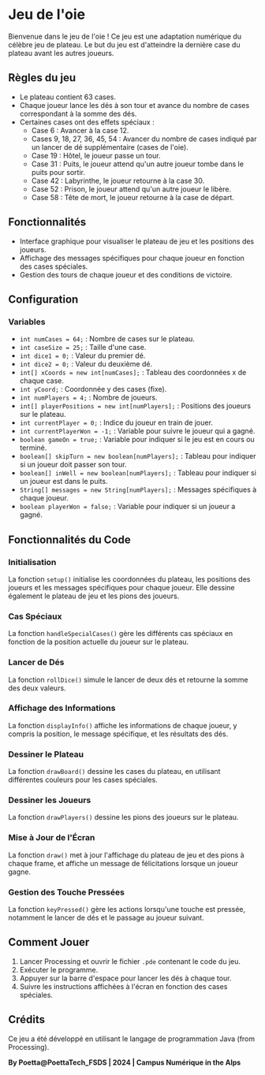 # Jeu de l'oie

Bienvenue dans le jeu de l'oie ! Ce jeu est une adaptation numérique du célèbre jeu de plateau. Le but du jeu est d'atteindre la dernière case du plateau avant les autres joueurs.

## Règles du jeu

- Le plateau contient 63 cases.
- Chaque joueur lance les dés à son tour et avance du nombre de cases correspondant à la somme des dés.
- Certaines cases ont des effets spéciaux :
  - Case 6 : Avancer à la case 12.
  - Cases 9, 18, 27, 36, 45, 54 : Avancer du nombre de cases indiqué par un lancer de dé supplémentaire (cases de l'oie).
  - Case 19 : Hôtel, le joueur passe un tour.
  - Case 31 : Puits, le joueur attend qu'un autre joueur tombe dans le puits pour sortir.
  - Case 42 : Labyrinthe, le joueur retourne à la case 30.
  - Case 52 : Prison, le joueur attend qu'un autre joueur le libère.
  - Case 58 : Tête de mort, le joueur retourne à la case de départ.

## Fonctionnalités

- Interface graphique pour visualiser le plateau de jeu et les positions des joueurs.
- Affichage des messages spécifiques pour chaque joueur en fonction des cases spéciales.
- Gestion des tours de chaque joueur et des conditions de victoire.

## Configuration

### Variables

- `int numCases = 64;` : Nombre de cases sur le plateau.
- `int caseSize = 25;` : Taille d'une case.
- `int dice1 = 0;` : Valeur du premier dé.
- `int dice2 = 0;` : Valeur du deuxième dé.
- `int[] xCoords = new int[numCases];` : Tableau des coordonnées x de chaque case.
- `int yCoord;` : Coordonnée y des cases (fixe).
- `int numPlayers = 4;` : Nombre de joueurs.
- `int[] playerPositions = new int[numPlayers];` : Positions des joueurs sur le plateau.
- `int currentPlayer = 0;` : Indice du joueur en train de jouer.
- `int currentPlayerWon = -1;` : Variable pour suivre le joueur qui a gagné.
- `boolean gameOn = true;` : Variable pour indiquer si le jeu est en cours ou terminé.
- `boolean[] skipTurn = new boolean[numPlayers];` : Tableau pour indiquer si un joueur doit passer son tour.
- `boolean[] inWell = new boolean[numPlayers];` : Tableau pour indiquer si un joueur est dans le puits.
- `String[] messages = new String[numPlayers];` : Messages spécifiques à chaque joueur.
- `boolean playerWon = false;` : Variable pour indiquer si un joueur a gagné.

## Fonctionnalités du Code

### Initialisation

La fonction `setup()` initialise les coordonnées du plateau, les positions des joueurs et les messages spécifiques pour chaque joueur. Elle dessine également le plateau de jeu et les pions des joueurs.

### Cas Spéciaux

La fonction `handleSpecialCases()` gère les différents cas spéciaux en fonction de la position actuelle du joueur sur le plateau.

### Lancer de Dés

La fonction `rollDice()` simule le lancer de deux dés et retourne la somme des deux valeurs.

### Affichage des Informations

La fonction `displayInfo()` affiche les informations de chaque joueur, y compris la position, le message spécifique, et les résultats des dés.

### Dessiner le Plateau

La fonction `drawBoard()` dessine les cases du plateau, en utilisant différentes couleurs pour les cases spéciales.

### Dessiner les Joueurs

La fonction `drawPlayers()` dessine les pions des joueurs sur le plateau.

### Mise à Jour de l'Écran

La fonction `draw()` met à jour l'affichage du plateau de jeu et des pions à chaque frame, et affiche un message de félicitations lorsque un joueur gagne.

### Gestion des Touche Pressées

La fonction `keyPressed()` gère les actions lorsqu'une touche est pressée, notamment le lancer de dés et le passage au joueur suivant.

## Comment Jouer

1. Lancer Processing et ouvrir le fichier `.pde` contenant le code du jeu.
2. Exécuter le programme.
3. Appuyer sur la barre d'espace pour lancer les dés à chaque tour.
4. Suivre les instructions affichées à l'écran en fonction des cases spéciales.

## Crédits

Ce jeu a été développé en utilisant le langage de programmation Java (from Processing).

**By Poetta@PoettaTech_FSDS | 2024 | Campus Numérique in the Alps**
